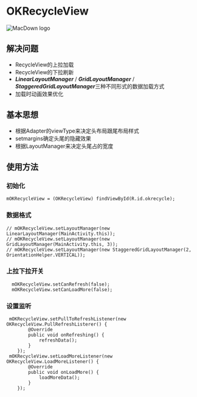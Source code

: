 # OKRecycleView
![MacDown logo](https://timgsa.baidu.com/timg?image&quality=80&size=b9999_10000&sec=1492964750310&di=07e494ee257c1976c5ce421edfbdb2cb&imgtype=0&src=http%3A%2F%2Fimg1.ph.126.net%2FrDDks-B0UcCmMjXyDokyEA%3D%3D%2F6608234207725029013.jpg)

## 解决问题
* RecycleView的上拉加载
* RecycleView的下拉刷新
* ***LinearLayoutManager*** / ***GridLayoutManager*** / ***StaggeredGridLayoutManager***三种不同形式的数据加载方式
* 加载时动画效果优化

## 基本思想
* 根据Adapter的viewType来决定头布局跟尾布局样式
* setmargins确定头尾的隐藏效果
* 根据LayoutManager来决定头尾占的宽度

## 使用方法
### 初始化
	mOKRecycleView = (OKRecycleView) findViewById(R.id.okrecycle);
### 数据格式
	// mOKRecycleView.setLayoutManager(new LinearLayoutManager(MainActivity.this));
	// mOKRecycleView.setLayoutManager(new GridLayoutManager(MainActivity.this, 3));
   	// mOKRecycleView.setLayoutManager(new StaggeredGridLayoutManager(2, OrientationHelper.VERTICAL));
### 上拉下拉开关
	  mOKRecycleView.setCanRefresh(false);
      mOKRecycleView.setCanLoadMore(false);
### 设置监听
	 mOKRecycleView.setPullToRefreshListener(new OKRecycleView.PullRefreshListerer() {
            @Override
            public void onRefreshing() {
                refreshData();
            }
        });
     mOKRecycleView.setLoadMoreListener(new OKRecycleView.LoadMoreListener() {
            @Override
            public void onLoadMore() {
                loadMoreData();
            }
        });